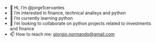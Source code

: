 - 👋 Hi, I’m @jorge1cervantes
- 👀 I’m interested in finance, technical analisys and python
- 🌱 I’m currently learning python
- 💞️ I’m looking to collaborate on python projects related to investments and finance 
- 📫 How to reach me: giorgio.normando@gmail.com

<!---
jorge1cervantes/jorge1cervantes is a ✨ special ✨ repository because its `README.md` (this file) appears on your GitHub profile.
You can click the Preview link to take a look at your changes.
--->
